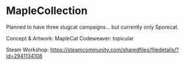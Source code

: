 # MapleCollection

Planned to have three slugcat campaigns...
but currently only Sporecat.

Concept & Artwork: MapleCat
Codeweaver: topicular

Steam Workshop: https://steamcommunity.com/sharedfiles/filedetails/?id=2941134108
